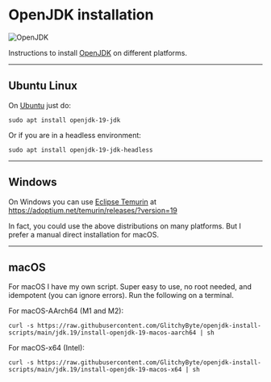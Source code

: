 # OpenJDK installation

![OpenJDK](https://img.shields.io/badge/OpenJDK-19-orange)

Instructions to install [OpenJDK](https://jdk.java.net) on different platforms.

---
## Ubuntu Linux

On [Ubuntu](https://ubuntu.com) just do:

    sudo apt install openjdk-19-jdk

Or if you are in a headless environment:

    sudo apt install openjdk-19-jdk-headless

---
## Windows

On Windows you can use [Eclipse Temurin](https://adoptium.net/temurin/releases/?version=19) at https://adoptium.net/temurin/releases/?version=19

In fact, you could use the above distributions on many platforms. But I prefer a manual direct installation for macOS.

---
## macOS

For macOS I have my own script. Super easy to use, no root needed, and idempotent (you can ignore errors). Run the following on a terminal.

For macOS-AArch64 (M1 and M2):

    curl -s https://raw.githubusercontent.com/GlitchyByte/openjdk-install-scripts/main/jdk.19/install-openjdk-19-macos-aarch64 | sh

For macOS-x64 (Intel):

    curl -s https://raw.githubusercontent.com/GlitchyByte/openjdk-install-scripts/main/jdk.19/install-openjdk-19-macos-x64 | sh
